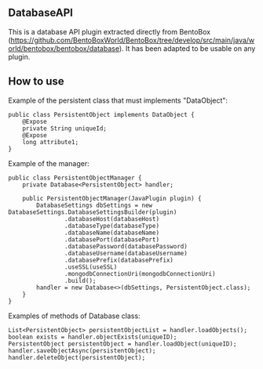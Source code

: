 DatabaseAPI
--------------------
This is a database API plugin extracted directly from BentoBox (https://github.com/BentoBoxWorld/BentoBox/tree/develop/src/main/java/world/bentobox/bentobox/database).
It has been adapted to be usable on any plugin.


How to use
--------------------

Example of the persistent class that must implements "DataObject":
```
public class PersistentObject implements DataObject {
    @Expose
    private String uniqueId;
    @Expose
    long attribute1;
}
```


Example of the manager:
```
public class PersistentObjectManager {
    private Database<PersistentObject> handler;
    
    public PersistentObjectManager(JavaPlugin plugin) {
        DatabaseSettings dbSettings = new DatabaseSettings.DatabaseSettingsBuilder(plugin)
                .databaseHost(databaseHost)
                .databaseType(databaseType)
                .databaseName(databaseName)
                .databasePort(databasePort)
                .databasePassword(databasePassword)
                .databaseUsername(databaseUsername)
                .databasePrefix(databasePrefix)
                .useSSL(useSSL)
                .mongodbConnectionUri(mongodbConnectionUri)
                .build();   
        handler = new Database<>(dbSettings, PersistentObject.class);
    }
}
```

Examples of methods of Database class:
```
List<PersistentObject> persistentObjectList = handler.loadObjects();
boolean exists = handler.objectExists(uniqueID);
PersistentObject persistentObject = handler.loadObject(uniqueID);
handler.saveObjectAsync(persistentObject);
handler.deleteObject(persistentObject);


```



